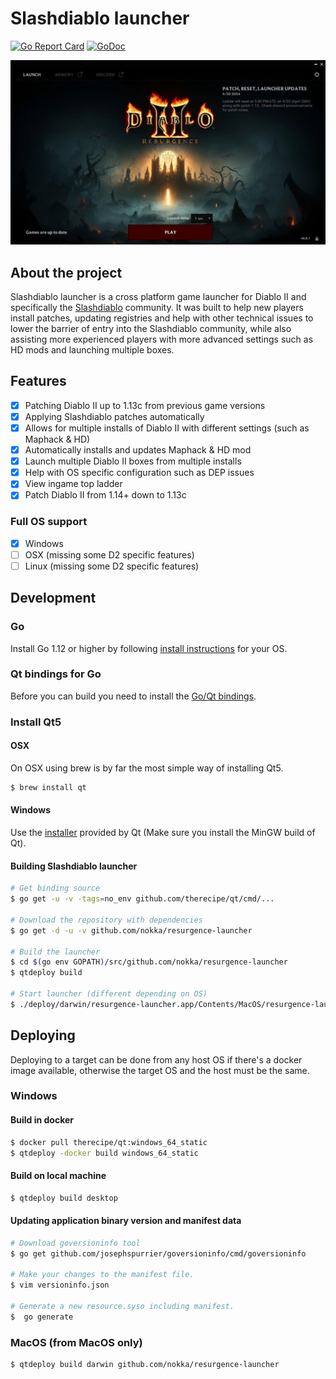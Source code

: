 # Slashdiablo launcher

[![Go Report Card](https://goreportcard.com/badge/github.com/nokka/resurgence-launcher)](https://goreportcard.com/report/github.com/nokka/resurgence-launcher)
[![GoDoc](https://godoc.org/github.com/nokka/resurgence-launcher?status.svg)](https://godoc.org/github.com/nokka/resurgence-launcher)

![launcher screenshot](/docs/launcher.png)

## About the project

Slashdiablo launcher is a cross platform game launcher for Diablo II and specifically the [Slashdiablo](https://old.reddit.com/r/slashdiablo/) community. It was built to help new players install patches, updating registries and help with other technical issues to lower the barrier of entry into the Slashdiablo community, while also assisting more experienced players with more advanced settings such as HD mods and launching multiple boxes.

## Features

- [x] Patching Diablo II up to 1.13c from previous game versions
- [x] Applying Slashdiablo patches automatically
- [x] Allows for multiple installs of Diablo II with different settings (such as Maphack & HD)
- [x] Automatically installs and updates Maphack & HD mod
- [x] Launch multiple Diablo II boxes from multiple installs
- [x] Help with OS specific configuration such as DEP issues
- [x] View ingame top ladder
- [x] Patch Diablo II from 1.14+ down to 1.13c

### Full OS support

- [x] Windows
- [ ] OSX (missing some D2 specific features)
- [ ] Linux (missing some D2 specific features)

## Development

### Go

Install Go 1.12 or higher by following [install instructions](http://golang.org/doc/install.html) for your OS.

### Qt bindings for Go

Before you can build you need to install the [Go/Qt bindings](https://github.com/therecipe/qt/wiki/Installation#regular-installation).

### Install Qt5

#### OSX

On OSX using brew is by far the most simple way of installing Qt5.

```bash
$ brew install qt
```

#### Windows

Use the [installer](https://download.qt.io/official_releases/qt/5.13/5.13.0/qt-opensource-windows-x86-5.13.0.exe) provided by Qt (Make sure you install the MinGW build of Qt).

#### Building Slashdiablo launcher

```bash
# Get binding source
$ go get -u -v -tags=no_env github.com/therecipe/qt/cmd/...

# Download the repository with dependencies
$ go get -d -u -v github.com/nokka/resurgence-launcher

# Build the launcher
$ cd $(go env GOPATH)/src/github.com/nokka/resurgence-launcher
$ qtdeploy build

# Start launcher (different depending on OS)
$ ./deploy/darwin/resurgence-launcher.app/Contents/MacOS/resurgence-launcher
```

## Deploying

Deploying to a target can be done from any host OS if there's a docker image available,
otherwise the target OS and the host must be the same.

### Windows

#### Build in docker

```bash
$ docker pull therecipe/qt:windows_64_static
$ qtdeploy -docker build windows_64_static
```

#### Build on local machine

```bash
$ qtdeploy build desktop
```

#### Updating application binary version and manifest data

```bash
# Download goversioninfo tool
$ go get github.com/josephspurrier/goversioninfo/cmd/goversioninfo

# Make your changes to the manifest file.
$ vim versioninfo.json

# Generate a new resource.syso including manifest.
$  go generate
```

### MacOS (from MacOS only)

```bash
$ qtdeploy build darwin github.com/nokka/resurgence-launcher
```
